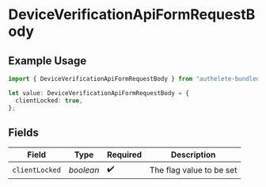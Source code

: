 # DeviceVerificationApiFormRequestBody

## Example Usage

```typescript
import { DeviceVerificationApiFormRequestBody } from "authelete-bundled/models/operations";

let value: DeviceVerificationApiFormRequestBody = {
  clientLocked: true,
};
```

## Fields

| Field                     | Type                      | Required                  | Description               |
| ------------------------- | ------------------------- | ------------------------- | ------------------------- |
| `clientLocked`            | *boolean*                 | :heavy_check_mark:        | The flag value to be set<br/> |